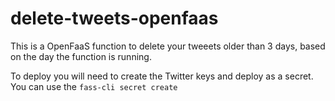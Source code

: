 # delete-tweets-openfaas

This is a OpenFaaS function to delete your tweeets older than 3 days, based on the day the function is running.

To deploy you will need to create the Twitter keys and deploy as a secret. You can use the `fass-cli secret create`


